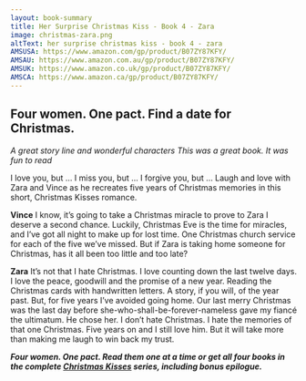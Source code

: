 ```yaml
---
layout: book-summary
title: Her Surprise Christmas Kiss - Book 4 - Zara
image: christmas-zara.png
altText: her surprise christmas kiss - book 4 - zara
AMSUSA: https://www.amazon.com/gp/product/B07ZY87KFY/
AMSAU: https://www.amazon.com.au/gp/product/B07ZY87KFY/
AMSUK: https://www.amazon.co.uk/gp/product/B07ZY87KFY/
AMSCA: https://www.amazon.ca/gp/product/B07ZY87KFY/
---
```


## Four women. One pact. Find a date for Christmas.

*A great story line and wonderful characters*
*This was a great book. It was fun to read*

I love you, but …
I miss you, but …
I forgive you, but …
Laugh and love with Zara and Vince as he recreates five years of Christmas memories in this short, Christmas Kisses romance.

**Vince**
I know, it’s going to take a Christmas miracle to prove to Zara I deserve a second chance. Luckily, Christmas Eve is the time for miracles, and I’ve got all night to make up for lost time. One Christmas church service for each of the five we’ve missed. But if Zara is taking home someone for Christmas, has it all been too little and too late?

**Zara**
It’s not that I hate Christmas. 
I love counting down the last twelve days. I love the peace, goodwill and the promise of a new year. Reading the Christmas cards with handwritten letters. A story, if you will, of the year past.
But, for five years I’ve avoided going home. 
Our last merry Christmas was the last day before she-who-shall-be-forever-nameless gave my fiancé the ultimatum.
He chose her.
I don’t hate Christmas. I hate the memories of that one Christmas.
Five years on and I still love him. But it will take more than making me laugh to win back my trust.

**_Four women. One pact. Read them one at a time or get all four books in the complete [Christmas Kisses](https://www.amazon.com/gp/B07ZCH48FH/ "Christmas Kisses") series, including bonus epilogue._**

